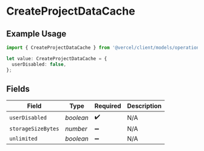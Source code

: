 # CreateProjectDataCache

## Example Usage

```typescript
import { CreateProjectDataCache } from '@vercel/client/models/operations';

let value: CreateProjectDataCache = {
  userDisabled: false,
};
```

## Fields

| Field              | Type      | Required           | Description |
| ------------------ | --------- | ------------------ | ----------- |
| `userDisabled`     | _boolean_ | :heavy_check_mark: | N/A         |
| `storageSizeBytes` | _number_  | :heavy_minus_sign: | N/A         |
| `unlimited`        | _boolean_ | :heavy_minus_sign: | N/A         |
